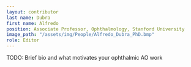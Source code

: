 ```yaml
---
layout: contributor
last name: Dubra
first name: Alfredo
position: Associate Professor, Ophthalmology, Stanford University
image_path: "/assets/img/People/Alfredo_Dubra_PhD.bmp"
role: Editor
---
```

TODO: Brief bio and what motivates your ophthalmic AO work